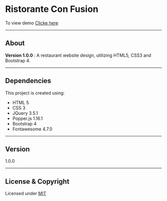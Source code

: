 # Ristorante Con Fusion

To view demo [Clicke here](https://vk0808.github.io/conFusion/index.html)

---

## About
**Version 1.0.0** : 
A restaurant website design, utilizing HTML5, CSS3 and Bootstrap 4.

---

## Dependencies
This project is created using:

* HTML 5
* CSS 3
* JQuery 3.5.1
* Popper.js 1.16.1
* Bootstrap 4
* Fontawesome 4.7.0

---

## Version

1.0.0

---
## License & Copyright
Licensed under [MIT](LICENSE)
